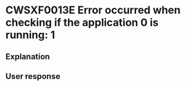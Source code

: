 # CWSXF0013E Error occurred when checking if the application 0 is running: 1

## Explanation

## User response